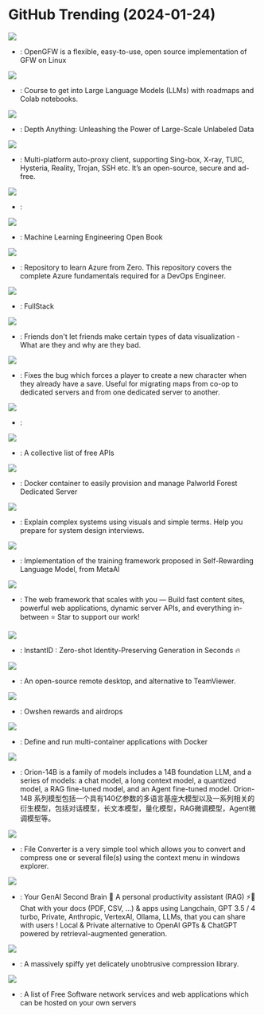 # GitHub Trending (2024-01-24)

![](https://img.shields.io/badge/Go-New%201-green?style=flat-square&logo=appveyor)
- [](https://github.comundefined): OpenGFW is a flexible, easy-to-use, open source implementation of GFW on Linux

![](https://img.shields.io/badge/Jupyter%20Notebook-New%20812-green?style=flat-square&logo=appveyor)
- [](https://github.comundefined): Course to get into Large Language Models (LLMs) with roadmaps and Colab notebooks.

![](https://img.shields.io/badge/Python-New%20408-green?style=flat-square&logo=appveyor)
- [](https://github.comundefined): Depth Anything: Unleashing the Power of Large-Scale Unlabeled Data

![](https://img.shields.io/badge/Dart-New%20213-green?style=flat-square&logo=appveyor)
- [](https://github.comundefined): Multi-platform auto-proxy client, supporting Sing-box, X-ray, TUIC, Hysteria, Reality, Trojan, SSH etc. It’s an open-source, secure and ad-free.

![](https://img.shields.io/badge/CSS-New%2019-green?style=flat-square&logo=appveyor)
- [](https://github.comundefined): 

![](https://img.shields.io/badge/Python-New%20576-green?style=flat-square&logo=appveyor)
- [](https://github.comundefined): Machine Learning Engineering Open Book

![](https://img.shields.io/badge/none-New%2072-green?style=flat-square&logo=appveyor)
- [](https://github.comundefined): Repository to learn Azure from Zero. This repository covers the complete Azure fundamentals required for a DevOps Engineer.

![](https://img.shields.io/badge/HTML-New%2044-green?style=flat-square&logo=appveyor)
- [](https://github.comundefined): FullStack

![](https://img.shields.io/badge/R-New%20151-green?style=flat-square&logo=appveyor)
- [](https://github.comundefined): Friends don't let friends make certain types of data visualization - What are they and why are they bad.

![](https://img.shields.io/badge/Python-New%2065-green?style=flat-square&logo=appveyor)
- [](https://github.comundefined): Fixes the bug which forces a player to create a new character when they already have a save. Useful for migrating maps from co-op to dedicated servers and from one dedicated server to another.

![](https://img.shields.io/badge/none-New%209-green?style=flat-square&logo=appveyor)
- [](https://github.comundefined): 

![](https://img.shields.io/badge/Python-New%20411-green?style=flat-square&logo=appveyor)
- [](https://github.comundefined): A collective list of free APIs

![](https://img.shields.io/badge/Shell-New%20117-green?style=flat-square&logo=appveyor)
- [](https://github.comundefined): Docker container to easily provision and manage Palworld Forest Dedicated Server

![](https://img.shields.io/badge/none-New%2092-green?style=flat-square&logo=appveyor)
- [](https://github.comundefined): Explain complex systems using visuals and simple terms. Help you prepare for system design interviews.

![](https://img.shields.io/badge/Python-New%20209-green?style=flat-square&logo=appveyor)
- [](https://github.comundefined): Implementation of the training framework proposed in Self-Rewarding Language Model, from MetaAI

![](https://img.shields.io/badge/TypeScript-New%2042-green?style=flat-square&logo=appveyor)
- [](https://github.comundefined): The web framework that scales with you — Build fast content sites, powerful web applications, dynamic server APIs, and everything in-between ⭐️ Star to support our work!

![](https://img.shields.io/badge/Python-New%20485-green?style=flat-square&logo=appveyor)
- [](https://github.comundefined): InstantID : Zero-shot Identity-Preserving Generation in Seconds 🔥

![](https://img.shields.io/badge/Rust-New%201-green?style=flat-square&logo=appveyor)
- [](https://github.comundefined): An open-source remote desktop, and alternative to TeamViewer.

![](https://img.shields.io/badge/none-New%2023-green?style=flat-square&logo=appveyor)
- [](https://github.comundefined): Owshen rewards and airdrops

![](https://img.shields.io/badge/Go-New%2022-green?style=flat-square&logo=appveyor)
- [](https://github.comundefined): Define and run multi-container applications with Docker

![](https://img.shields.io/badge/Python-New%2065-green?style=flat-square&logo=appveyor)
- [](https://github.comundefined): Orion-14B is a family of models includes a 14B foundation LLM, and a series of models: a chat model, a long context model, a quantized model, a RAG fine-tuned model, and an Agent fine-tuned model. Orion-14B 系列模型包括一个具有140亿参数的多语言基座大模型以及一系列相关的衍生模型，包括对话模型，长文本模型，量化模型，RAG微调模型，Agent微调模型等。

![](https://img.shields.io/badge/C%23-New%20198-green?style=flat-square&logo=appveyor)
- [](https://github.comundefined): File Converter is a very simple tool which allows you to convert and compress one or several file(s) using the context menu in windows explorer.

![](https://img.shields.io/badge/TypeScript-New%2066-green?style=flat-square&logo=appveyor)
- [](https://github.comundefined): Your GenAI Second Brain 🧠 A personal productivity assistant (RAG) ⚡️🤖 Chat with your docs (PDF, CSV, ...) & apps using Langchain, GPT 3.5 / 4 turbo, Private, Anthropic, VertexAI, Ollama, LLMs, that you can share with users ! Local & Private alternative to OpenAI GPTs & ChatGPT powered by retrieval-augmented generation.

![](https://img.shields.io/badge/C-New%205-green?style=flat-square&logo=appveyor)
- [](https://github.comundefined): A massively spiffy yet delicately unobtrusive compression library.

![](https://img.shields.io/badge/none-New%20190-green?style=flat-square&logo=appveyor)
- [](https://github.comundefined): A list of Free Software network services and web applications which can be hosted on your own servers

